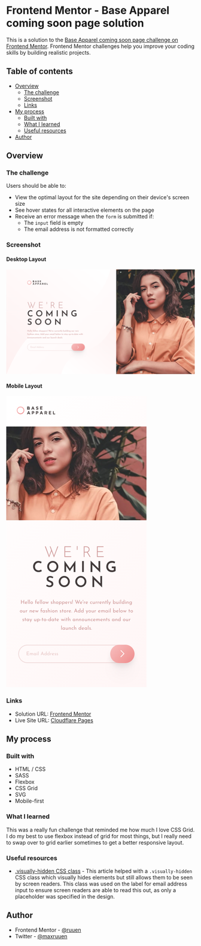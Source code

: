 # Frontend Mentor - Base Apparel coming soon page solution

This is a solution to the [Base Apparel coming soon page challenge on Frontend Mentor](https://www.frontendmentor.io/challenges/base-apparel-coming-soon-page-5d46b47f8db8a7063f9331a0). Frontend Mentor challenges help you improve your coding skills by building realistic projects.

## Table of contents

- [Overview](#overview)
  - [The challenge](#the-challenge)
  - [Screenshot](#screenshot)
  - [Links](#links)
- [My process](#my-process)
  - [Built with](#built-with)
  - [What I learned](#what-i-learned)
  - [Useful resources](#useful-resources)
- [Author](#author)

## Overview

### The challenge

Users should be able to:

- View the optimal layout for the site depending on their device's screen size
- See hover states for all interactive elements on the page
- Receive an error message when the `form` is submitted if:
  - The `input` field is empty
  - The email address is not formatted correctly

### Screenshot

#### Desktop Layout

![](./desktop-screenshot.png)

#### Mobile Layout

![](./mobile-screenshot.png)

### Links

- Solution URL: [Frontend Mentor](https://www.frontendmentor.io/solutions/base-apparel-coming-soon-page-with-scss-and-bem-jWhMLtekL)
- Live Site URL: [Cloudflare Pages](https://mbr-challenge-apparel-coming-soon.pages.dev/)

## My process

### Built with

- HTML / CSS
- SASS
- Flexbox
- CSS Grid
- SVG
- Mobile-first

### What I learned

This was a really fun challenge that reminded me how much I love CSS Grid. I do my best to use flexbox instead of grid for most things, but I really need to swap over to grid earlier sometimes to get a better responsive layout.

### Useful resources

- [.visually-hidden CSS class](https://www.a11ywithlindsey.com/blog/introduction-accessible-labeling) - This article helped with a `.visually-hidden` CSS class which visually hides elements but still allows them to be seen by screen readers. This class was used on the label for email address input to ensure screen readers are able to read this out, as only a placeholder was specified in the design.

## Author

- Frontend Mentor - [@ruuen](https://www.frontendmentor.io/profile/ruuen)
- Twitter - [@maxruuen](https://www.twitter.com/maxruuen)
